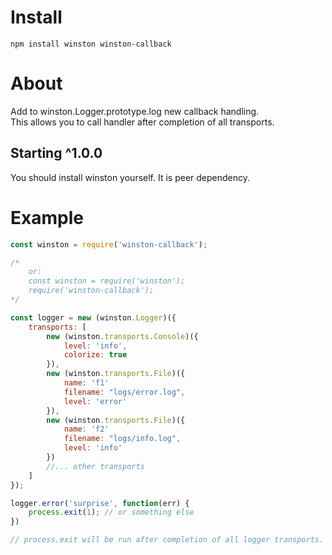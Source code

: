# Install 
`npm install winston winston-callback`

# About
Add to winston.Logger.prototype.log new callback handling.  
This allows you to call handler after completion of all transports.  

## Starting ^1.0.0
You should install winston yourself. It is peer dependency.

# Example
```js
const winston = require('winston-callback');

/* 
    or: 
    const winston = require('winston');
    require('winston-callback');
*/

const logger = new (winston.Logger)({
    transports: [
        new (winston.transports.Console)({
            level: 'info',
            colorize: true
        }),
        new (winston.transports.File)({
            name: 'f1'
            filename: "logs/error.log",
            level: 'error'
        }),
        new (winston.transports.File)({
            name: 'f2'
            filename: "logs/info.log",
            level: 'info'
        })
        //... other transports
    ]
});

logger.error('surprise', function(err) {
    process.exit(1); // or something else  
}) 

// process.exit will be run after completion of all logger transports.
```



